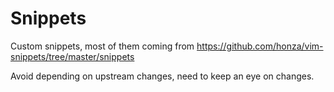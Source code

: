 Snippets
========

Custom snippets, most of them coming from
https://github.com/honza/vim-snippets/tree/master/snippets

Avoid depending on upstream changes, need to keep an eye on changes.



